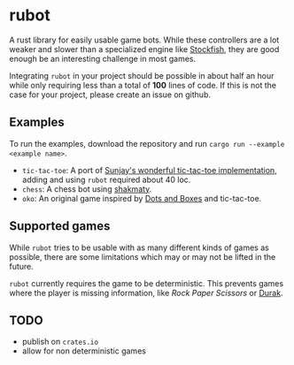 # rubot

A rust library for easily usable game bots. While these controllers are a lot weaker and slower than a specialized engine like [Stockfish], they are good enough be an interesting challenge in most games.

Integrating `rubot` in your project should be possible in about half an hour while only requiring less than a total of **100** lines of code. 
If this is not the case for your project, please create an issue on github.

## Examples

To run the examples, download the repository and run `cargo run --example <example name>`.

- `tic-tac-toe`: A port of [Sunjay's wonderful tic-tac-toe implementation][sunjay], adding and using `rubot` required about 40 loc.
- `chess`: A chess bot using [shakmaty].
- `oko`: An original game inspired by [Dots and Boxes] and tic-tac-toe.

## Supported games

While `rubot` tries to be usable with as many different kinds of games as possible, there are some limitations
which may or may not be lifted in the future.

`rubot` currently requires the game to be deterministic. This prevents games where the player is missing information, like *Rock Paper Scissors* or [Durak].

## TODO

- publish on `crates.io`
- allow for non deterministic games

[Durak]:https://en.wikipedia.org/wiki/Durak
[shakmaty]:https://crates.io/crates/shakmaty
[Stockfish]:https://www.chessprogramming.org/Stockfish
[sunjay]: https://github.com/sunjay/tic-tac-toe.git
[Dots and Boxes]:https://en.wikipedia.org/wiki/Dots_and_Boxes
[fow]: https://en.wikipedia.org/wiki/Fog_of_war#In_video_games
